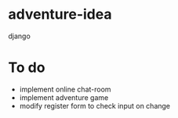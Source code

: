# adventure-idea
django

# To do
- implement online chat-room
- implement adventure game
- modify register form to check input on change